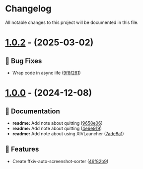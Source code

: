 # Changelog

All notable changes to this project will be documented in this file.

# [1.0.2](https://github.com/favna/ffxiv-auto-screenshot-sorter/compare/v1.0.1...v1.0.2) - (2025-03-02)

## 🐛 Bug Fixes

- Wrap code in async iife ([9f8f281](https://github.com/favna/ffxiv-auto-screenshot-sorter/commit/9f8f2813eabddf5ba2ebafc5b06ff0b43e58a3f0))

# [1.0.0](https://github.com/favna/ffxiv-auto-screenshot-sorter/tree/v1.0.0) - (2024-12-08)

## 📝 Documentation

- **readme:** Add note about quitting ([9658e06](https://github.com/favna/ffxiv-auto-screenshot-sorter/commit/9658e06bb4cd843dd2d540f9a0e1ecaee5961a15))
- **readme:** Add note about quitting ([4e6e919](https://github.com/favna/ffxiv-auto-screenshot-sorter/commit/4e6e9199232aebe22d83504fa199d09179de70b6))
- **readme:** Add note about using XIVLauncher ([7ade8a1](https://github.com/favna/ffxiv-auto-screenshot-sorter/commit/7ade8a18ba4ae0a49ae1474c98539828f8a4e8a7))

## 🚀 Features

- Create ffxiv-auto-screenshot-sorter ([46f82b9](https://github.com/favna/ffxiv-auto-screenshot-sorter/commit/46f82b9c5ae3ed790731e21949ab2ea286d9e740))

